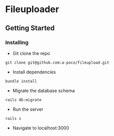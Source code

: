 # Fileuploader

## Getting Started

### Installing

* Git clone the repo

 ```
git clone git@github.com:a-poco/fileupload.git
```

* Install dependencies

```
bundle install
```

* Migrate the database schema

```
rails db:migrate
```

* Run the server

 ```
rails s
```

* Navigate to localhost:3000